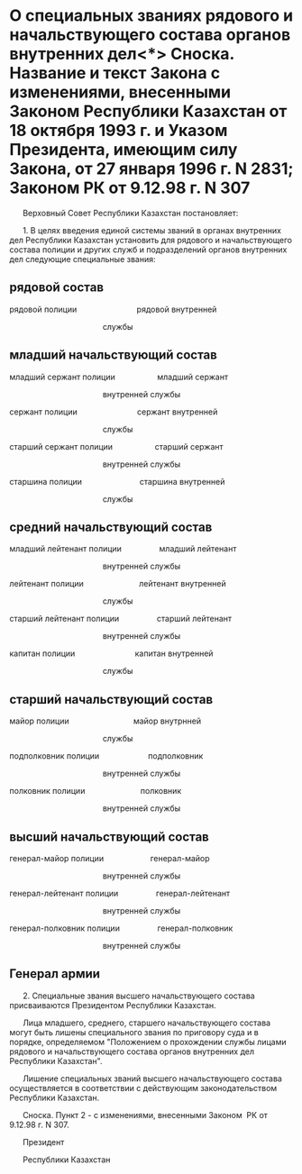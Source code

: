 # О специальных званиях pядового и начальствующего состава оpганов внутpенних дел<*> Сноска. Название и текст Закона с изменениями, внесенными Законом Республики Казахстан от 18 октябpя 1993 г. и Указом Пpезидента, имеющим силу Закона, от 27 янваpя 1996 г. N 2831; Законом РК от 9.12.98 г. N 307

      Верховный Совет Республики Казахстан постановляет:

      1. В целях введения единой системы званий в органах внутренних дел Республики Казахстан установить для рядового и начальствующего состава полиции и других служб и подразделений органов внутренних дел следующие специальные звания:

## рядовой состав

рядовой полиции                           рядовой внутренней

                                          службы

## младший начальствующий состав

младший сержант полиции                   младший сержант

                                          внутренней службы

сержант полиции                           сержант внутренней

                                          службы

старший сержант полиции                   старший сержант

                                          внутренней службы

старшина полиции                          старшина внутренней

                                          службы

## средний начальствующий состав

младший лейтенант полиции                 младший лейтенант

                                          внутренней службы

лейтенант полиции                         лейтенант внутренней

                                          службы

старший лейтенант полиции                 старший лейтенант

                                          внутренней службы

капитан полиции                           капитан внутренней

                                          службы

## старший начальствующий состав

майор полиции                             майор внутрнней

                                          службы

подполковник полиции                      подполковник

                                          внутренней службы

полковник полиции                         полковник

                                          внутренней службы

## высший начальствующий состав

генерал-майор полиции                     генерал-майор

                                          внутренней службы

генерал-лейтенант полиции                 генерал-лейтенант

                                          внутренней службы

генерал-полковник полиции                 генерал-полковник

                                          внутренней службы

## Генерал армии

      2. Специальные звания высшего начальствующего состава присваиваются Президентом Республики Казахстан.

      Лица младшего, среднего, старшего начальствующего состава могут быть лишены специального звания по приговору суда и в порядке, определяемом "Положением о прохождении службы лицами рядового и начальствующего состава органов внутренних дел Республики Казахстан".

      Лишение специальных званий высшего начальствующего состава осуществляется в соответствии с действующим законодательством Республики Казахстан.

      Сноска. Пункт 2 - с изменениями, внесенными  Законом   РК от 9.12.98 г. N 307.

      Президент

      Республики Казахстан

